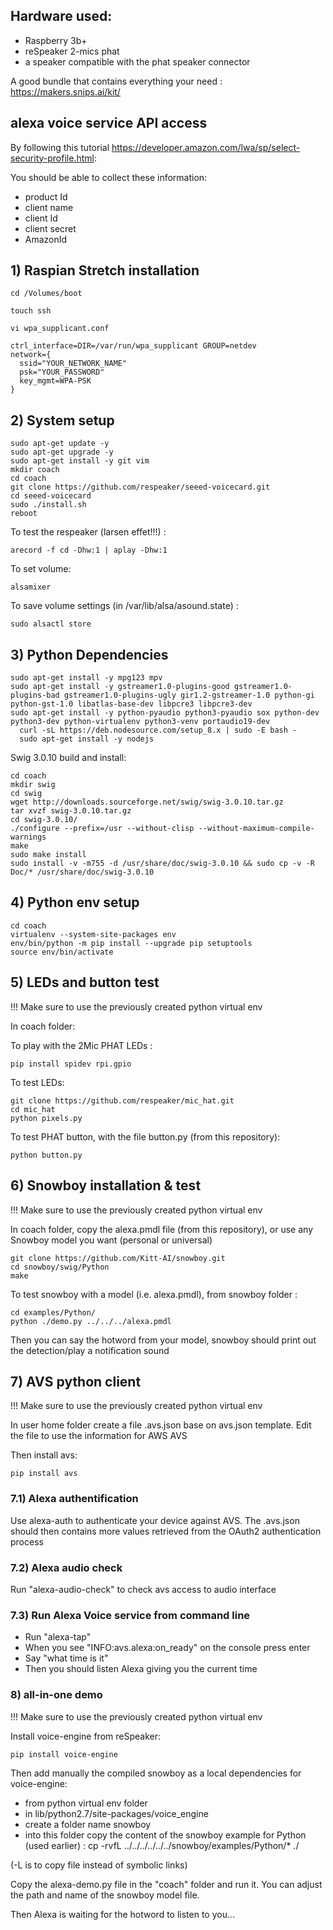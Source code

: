 ## Hardware used:

- Raspberry 3b+
- reSpeaker 2-mics phat
- a speaker compatible with the phat speaker connector

A good bundle that contains everything your need : https://makers.snips.ai/kit/

## alexa voice service API access

By following this tutorial https://developer.amazon.com/lwa/sp/select-security-profile.html:

You should be able to collect these information:

- product Id
- client name
- client Id
- client secret
- AmazonId

## 1) Raspian Stretch installation


    cd /Volumes/boot

	touch ssh

	vi wpa_supplicant.conf

	ctrl_interface=DIR=/var/run/wpa_supplicant GROUP=netdev
    network={
      ssid="YOUR_NETWORK_NAME"
      psk="YOUR_PASSWORD"
      key_mgmt=WPA-PSK
    }


## 2) System setup
    sudo apt-get update -y
    sudo apt-get upgrade -y
    sudo apt-get install -y git vim
    mkdir coach
    cd coach
    git clone https://github.com/respeaker/seeed-voicecard.git
    cd seeed-voicecard
    sudo ./install.sh
    reboot

To test the respeaker (larsen effet!!!) :

    arecord -f cd -Dhw:1 | aplay -Dhw:1

To set volume:

    alsamixer


To save volume settings (in /var/lib/alsa/asound.state) :

    sudo alsactl store

## 3) Python Dependencies

    sudo apt-get install -y mpg123 mpv
    sudo apt-get install -y gstreamer1.0-plugins-good gstreamer1.0-plugins-bad gstreamer1.0-plugins-ugly gir1.2-gstreamer-1.0 python-gi python-gst-1.0 libatlas-base-dev libpcre3 libpcre3-dev
    sudo apt-get install -y python-pyaudio python3-pyaudio sox python-dev python3-dev python-virtualenv python3-venv portaudio19-dev
	  curl -sL https://deb.nodesource.com/setup_8.x | sudo -E bash -
	  sudo apt-get install -y nodejs

Swig 3.0.10 build and install:

    cd coach
    mkdir swig
    cd swig
    wget http://downloads.sourceforge.net/swig/swig-3.0.10.tar.gz
    tar xvzf swig-3.0.10.tar.gz
    cd swig-3.0.10/
    ./configure --prefix=/usr --without-clisp --without-maximum-compile-warnings
    make
    sudo make install
    sudo install -v -m755 -d /usr/share/doc/swig-3.0.10 && sudo cp -v -R Doc/* /usr/share/doc/swig-3.0.10

## 4) Python env setup

    cd coach
    virtualenv --system-site-packages env
    env/bin/python -m pip install --upgrade pip setuptools
    source env/bin/activate

## 5) LEDs and button test

!!! Make sure to use the previously created python virtual env

In coach folder:

To play with the 2Mic PHAT LEDs :

    pip install spidev rpi.gpio

To test LEDs:

    git clone https://github.com/respeaker/mic_hat.git
    cd mic_hat
    python pixels.py

To test PHAT button, with the file button.py (from this repository):

    python button.py

## 6) Snowboy installation & test

!!! Make sure to use the previously created python virtual env

In coach folder, copy the alexa.pmdl file (from this repository), or use any Snowboy model you want (personal or universal)

    git clone https://github.com/Kitt-AI/snowboy.git
    cd snowboy/swig/Python
    make

To test snowboy with a model (i.e. alexa.pmdl), from snowboy folder :

    cd examples/Python/
    python ./demo.py ../../../alexa.pmdl

Then you can say the hotword from your model, snowboy should print out the detection/play a notification sound

## 7) AVS python client

!!! Make sure to use the previously created python virtual env

In user home folder create a file .avs.json base on avs.json template. Edit the file to use the information for AWS AVS

Then install avs:

    pip install avs

### 7.1) Alexa authentification

Use alexa-auth to authenticate your device against AVS. The .avs.json should then contains more values retrieved from the OAuth2 authentication process

### 7.2) Alexa audio check

Run "alexa-audio-check" to check avs access to audio interface

### 7.3) Run Alexa Voice service from command line

- Run "alexa-tap"
- When you see "INFO:avs.alexa:on_ready" on the console press enter
- Say "what time is it"
- Then you should listen Alexa giving you the current time

### 8) all-in-one demo

!!! Make sure to use the previously created python virtual env

Install voice-engine from reSpeaker:

    pip install voice-engine

Then add manually the compiled snowboy as a local dependencies for voice-engine:

  - from python virtual env folder
  - in lib/python2.7/site-packages/voice_engine
  - create a folder name snowboy
  - into this folder copy the content of the snowboy example for Python (used earlier) :
      cp -rvfL ../../../../../../snowboy/examples/Python/* ./

  (-L is to copy file instead of symbolic links)

Copy the alexa-demo.py file in the "coach" folder and run it. You can adjust the path and name of the snowboy model file.

Then Alexa is waiting for the hotword to listen to you...
